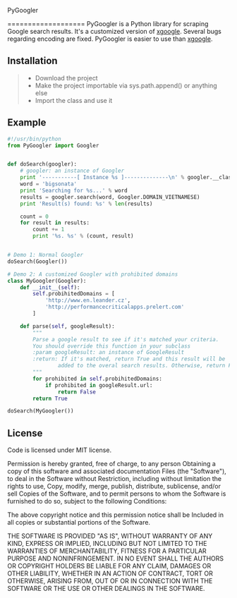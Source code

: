 PyGoogler

===================
PyGoogler is a Python library for scraping Google search results. 
It's a customized version of [xgoogle](https://pypi.python.org/pypi/xgoogle). 
Several bugs regarding encoding are fixed. PyGoogler is easier to use than [xgoogle](https://pypi.python.org/pypi/xgoogle).

Installation
-------------
> - Download the project
> - Make the project importable via sys.path.append() or anything else
> - Import the class and use it 

Example
-------------
```python
#!/usr/bin/python
from PyGoogler import Googler


def doSearch(googler):
    # googler: an instance of Googler
    print '-----------[ Instance %s ]--------------\n' % googler.__class__.__name__
    word = 'bigsonata'
    print 'Searching for %s...' % word
    results = googler.search(word, Googler.DOMAIN_VIETNAMESE)
    print 'Result(s) found: %s' % len(results)

    count = 0
    for result in results:
        count += 1
        print '%s. %s' % (count, result)


# Demo 1: Normal Googler
doSearch(Googler())

# Demo 2: A customized Googler with prohibited domains
class MyGoogler(Googler):
    def __init__(self):
        self.probihitedDomains = [
            'http://www.en.leander.cz',
            'http://performancecriticalapps.prelert.com'
        ]

    def parse(self, googleResult):
        """
        Parse a google result to see if it's matched your criteria.
        You should override this function in your subclass
        :param googleResult: an instance of GoogleResult
        :return: If it's matched, return True and this result will be 
                added to the overal search results. Otherwise, return False.
        """
        for prohibited in self.probihitedDomains:
            if prohibited in googleResult.url:
                return False
        return True

doSearch(MyGoogler())
```
License
-------------
Code is licensed under MIT license.

Permission is hereby granted, free of charge, to any person
Obtaining a copy of this software and associated documentation
Files (the "Software"), to deal in the Software without
Restriction, including without limitation the rights to use,
Copy, modify, merge, publish, distribute, sublicense, and/or sell
Copies of the Software, and to permit persons to whom the
Software is furnished to do so, subject to the following
Conditions:

The above copyright notice and this permission notice shall be
Included in all copies or substantial portions of the Software.

THE SOFTWARE IS PROVIDED "AS IS", WITHOUT WARRANTY OF ANY KIND,
EXPRESS OR IMPLIED, INCLUDING BUT NOT LIMITED TO THE WARRANTIES
OF MERCHANTABILITY, FITNESS FOR A PARTICULAR PURPOSE AND
NONINFRINGEMENT. IN NO EVENT SHALL THE AUTHORS OR COPYRIGHT
HOLDERS BE LIABLE FOR ANY CLAIM, DAMAGES OR OTHER LIABILITY,
WHETHER IN AN ACTION OF CONTRACT, TORT OR OTHERWISE, ARISING
FROM, OUT OF OR IN CONNECTION WITH THE SOFTWARE OR THE USE OR
OTHER DEALINGS IN THE SOFTWARE.
